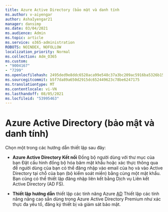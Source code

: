 ```yaml
---
title: Azure Active Directory (bảo mật và danh tính
ms.author: v-aiyengar
author: AshaIyengar21
manager: dansimp
ms.date: 03/04/2021
ms.audience: Admin
ms.topic: article
ms.service: o365-administration
ROBOTS: NOINDEX, NOFOLLOW
localization_priority: Normal
ms.collection: Adm_O365
ms.custom:
- "9004167"
- "7299"
ms.openlocfilehash: 2495ded9e8ddc6528aca99e548c37a3bc209ac5916ba5326b15c8ff4fab46ded
ms.sourcegitcommit: b5f7da89a650d2915dc652449623c78be6247175
ms.translationtype: MT
ms.contentlocale: vi-VN
ms.lasthandoff: 08/05/2021
ms.locfileid: "53995463"
---
```

# <a name="azure-active-directory-security-and-identity"></a>Azure Active Directory (bảo mật và danh tính)

Chọn một trong các hướng dẫn thiết lập sau đây:

- **Azure Active Directory Kết nối** [](https://go.microsoft.com/fwlink/?linkid=2071310) Đồng bộ người dùng với thư mục của bạn Đặt cấu hình đồng bộ hóa băm mật khẩu hoặc xác thực thông qua để người dùng của bạn có thể đăng nhập vào email của họ và vào Active Directory tại chỗ của bạn (bộ kiểm soát miền) bằng cùng một mật khẩu. Bạn cũng có thể thiết lập đăng nhập liên kết bằng Dịch vụ Liên kết Active Directory (AD FS).

- **Thiết lập hướng dẫn** thiết lập các tính năng Azure [AD](https://go.microsoft.com/fwlink/?linkid=2134390) Thiết lập các tính năng nâng cao sẵn dùng trong Azure Active Directory Premium như xác thực đa yếu tố, đăng ký thiết bị và giám sát bảo mật.
